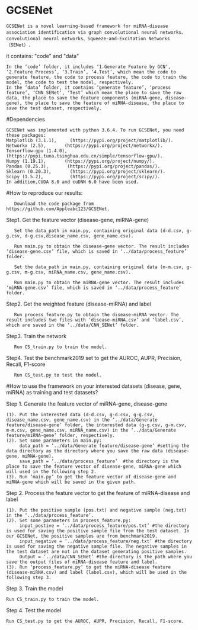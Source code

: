 # GCSENet

    GCSENet is a novel learning-based framework for miRNA-disease association identification via graph convolutional neural networks、convolutional neural networks、Squeeze-and-Excitation Networks（SENet）.

it contains: "code" and "data"

    In the ‘code’ folder, it includes ‘1.Generate Feature by GCN’, ‘2.Feature Process’, ‘3.Train’, ‘4.Test’, which mean the code to generate feature, the code to process feature, the code to train the model, the code to test the model, respectively.
    In the ‘data’ folder, it contains ‘generate feature’, ‘process feature’, ‘CNN_SENet’, ‘Test’ which mean the place to save the raw data, the place to save the feature components (miRNA-gene, disease-gene), the place to save the feature of miRNA-disease, the place to save the test dataset, respectively.


#Dependencies

    GCSENet was implemented with python 3.6.4. To run GCSENet, you need these packages:
    Matplotlib (3.1.1),     (https://pypi.org/project/matplotlib/).
    Networkx (2.5),       (https://pypi.org/project/networkx/).
    Tensorflow-gpu (1.4.0), (https://pypi.tuna.tsinghua.edu.cn/simple/tensorflow-gpu/).
    Numpy (1.19.1),       (https://pypi.org/project/numpy/).
    Pandas (0.25.3),       (https://pypi.org/project/pandas/).
    Sklearn (0.20.3),       (https://pypi.org/project/sklearn/).
    Scipy (1.5.2),          (https://pypi.org/project/scipy/).
    In addition,CUDA 8.0 and cuDNN 6.0 have been used.

#How to reproduce our results:

       Download the code package from https://github.com/Appleabc123/GCSENet.

Step1. Get the feature vector (disease-gene, miRNA-gene)

       Set the data_path in main.py, containing original data (d-d.csv, g-g.csv, d-g.csv,disease_name.csv, gene_name.csv).
       
       Run main.py to obtain the disease-gene vector. The result includes ‘disease-gene.csv’ file, which is saved in ‘../data/process_feature’ folder.
       
       Set the data_path in main.py, containing original data (m-m.csv, g-g.csv, m-g.csv, miRNA_name.csv, gene_name.csv).
       
       Run main.py to obtain the miRNA-gene vector. The result includes ‘miRNA-gene.csv’ file, which is saved in ‘../data/process_feature’ folder.

Step2. Get the weighted feature (disease-miRNA) and label

       Run process_feature.py to obtain the disease-miRNA vector. The result includes two files with ‘disease-miRNA.csv’ and ‘label.csv’, which are saved in the ‘../data/CNN_SENet’ folder.

Step3. Train the network

       Run CS_train.py to train the model.

Step4. Test the benchmark2019 set to get the AUROC, AUPR, Precision, Recall, F1-score

       Run CS_test.py to test the model.

#How to use the framework on your interested datasets (disease, gene, miRNA) as training and test datasets?

Step 1. Generate the feature vector of miRNA-gene, disease-gene

    (1). Put the interested data (d-d.csv, g-d.csv, g-g.csv, disease_name.csv, gene_name.csv) in the ‘../data/Generate feature/disease-gene’ folder, the interested data (g-g.csv, g-m.csv, m-m.csv, gene_name.csv, miRNA_name.csv) in the ‘../data/Generate feature/miRNA-gene’ folder, respectively.
    (2). Set some parameters in main.py:
         data_path = ‘../data/Generate feature/disease-gene’ #setting the data directory as the directory where you save the raw data (disease-gene, miRNA-gene).
         save_path = ‘../data/process_feature’  #the directory is the place to save the feature vector of disease-gene, miRNA-gene which will used in the following step 2.
    (3). Run ‘main.py’ to get the feature vector of disease-gene and miRNA-gene which will be saved in the given path.

Step 2. Process the feature vector to get the feature of miRNA-disease and label

    (1). Put the positive sample (pos.txt) and negative sample (neg.txt) in the ‘../data/process_feature’.
    (2). Set some parameters in process_feature.py:
         input_postive = ‘../data/process_feature/pos.txt’ #the directory is used for saving the positive sample file from the test dataset. In our GCSENet, the positive samples are from benchmark2019.
         input_negative = ‘../data/process_feature/neg.txt’ #the directory is used for saving the negative sample file. The negative samples in the test dataset are not in the dataset generating positive samples.
         Output = ‘../data/CNN_SENet’ #the directory is the path where you save the output files of miRNA-disease feature and label.
    (3). Run ‘process_feature.py’ to get the miRNA-disease feature (disease-miRNA.csv) and label (label.csv), which will be used in the following step 3.

Step 3. Train the model

    Run CS_train.py to train the model.

Step 4. Test the model

    Run CS_test.py to get the AUROC, AUPR, Precision, Recall, F1-score.

